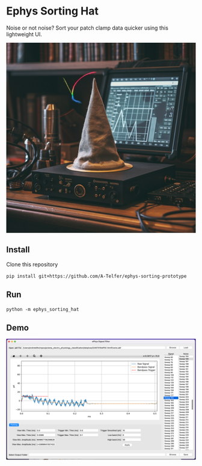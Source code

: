 # Ephys Sorting Hat
Noise or not noise? Sort your patch clamp data quicker using this lightweight UI. 

![](docs/assets/ephys_sorting_hat.png)

## Install
Clone this repository 
```
pip install git+https://github.com/A-Telfer/ephys-sorting-prototype
```

## Run
```
python -m ephys_sorting_hat
```

## Demo 
![](docs/assets/demo.png)